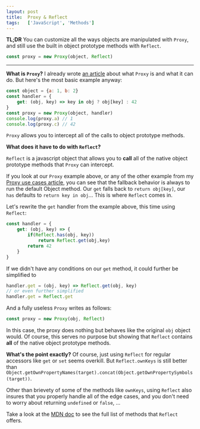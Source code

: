 ```yaml
---
layout: post
title:  Proxy & Reflect
tags:   ['JavaScript', 'Methods']
---
```


**TL;DR** You can customize all the ways objects are manipulated with `Proxy`, and still use the built in object prototype methods with `Reflect`.
```javascript
const proxy = new Proxy(object, Reflect)
```

<hr>

**What is `Proxy`?**
I already wrote [an article](http://til.florianpellet.com/2019/12/01/Proxy-use-cases/) about what `Proxy` is and what it can do. But here's the most basic example anyway:
```javascript
const object = {a: 1, b: 2}
const handler = {
    get: (obj, key) => key in obj ? obj[key] : 42
}
const proxy = new Proxy(object, handler)
console.log(proxy.a) // 1
console.log(proxy.c) // 42
```
`Proxy` allows you to intercept all of the calls to object prototype methods.

**What does it have to do with `Reflect`?**

`Reflect` is a javascript object that allows you to **call** all of the native object prototype methods that `Proxy` can intercept.

If you look at our `Proxy` example above, or any of the other example from my [Proxy use cases article](http://til.florianpellet.com/2019/12/01/Proxy-use-cases/), you can see that the fallback behavior is always to run the default Object method. Our `get` falls back to `return obj[key]`, our `has` defaults to `return key in obj`... This is where `Reflect` comes in.

Let's rewrite the `get` handler from the example above, this time using `Reflect`:
```javascript
const handler = {
    get: (obj, key) => {
        if(Reflect.has(obj, key))
            return Reflect.get(obj,key)
        return 42
    }
}
```

If we didn't have any conditions on our `get` method, it could further be simplified to
```javascript
handler.get = (obj, key) => Reflect.get(obj, key)
// or even further simplified
handler.get = Reflect.get
```

And a fully useless `Proxy` writes as follows:
``` javascript
const proxy = new Proxy(obj, Reflect)
```
In this case, the proxy does nothing but behaves like the original `obj` object would. Of course, this serves no purpose but showing that `Reflect` contains **all** of the native object prototype methods.

**What's the point exactly?**
Of course, just using `Reflect` for regular accessors like `get` or `set` seems overkill. But `Reflect.ownKeys` is still better than `Object.getOwnPropertyNames(target).concat(Object.getOwnPropertySymbols(target))`.

Other than brievety of some of the methods like `ownKeys`, using `Reflect` also insures that you properly handle all of the edge cases, and you don't need to worry about returning `undefined` or `false`, ...

Take a look at the [MDN doc](https://developer.mozilla.org/en-US/docs/Web/JavaScript/Reference/Global_Objects/Reflect) to see the full list of methods that `Reflect` offers.